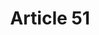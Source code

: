 ---
title: "Article 51"
draft: false
exceptions:
- info53d
memberstates:
- SI
score: 3
compensation:
- 
remarks: |
 


link: ""
---